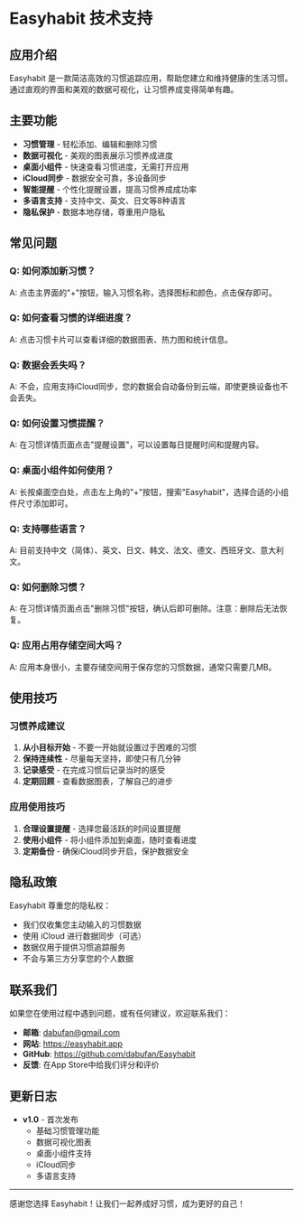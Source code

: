 # Easyhabit 技术支持

## 应用介绍
Easyhabit 是一款简洁高效的习惯追踪应用，帮助您建立和维持健康的生活习惯。通过直观的界面和美观的数据可视化，让习惯养成变得简单有趣。

## 主要功能
- **习惯管理** - 轻松添加、编辑和删除习惯
- **数据可视化** - 美观的图表展示习惯养成进度
- **桌面小组件** - 快速查看习惯进度，无需打开应用
- **iCloud同步** - 数据安全可靠，多设备同步
- **智能提醒** - 个性化提醒设置，提高习惯养成成功率
- **多语言支持** - 支持中文、英文、日文等8种语言
- **隐私保护** - 数据本地存储，尊重用户隐私

## 常见问题

### Q: 如何添加新习惯？
A: 点击主界面的"+"按钮，输入习惯名称，选择图标和颜色，点击保存即可。

### Q: 如何查看习惯的详细进度？
A: 点击习惯卡片可以查看详细的数据图表、热力图和统计信息。

### Q: 数据会丢失吗？
A: 不会，应用支持iCloud同步，您的数据会自动备份到云端，即使更换设备也不会丢失。

### Q: 如何设置习惯提醒？
A: 在习惯详情页面点击"提醒设置"，可以设置每日提醒时间和提醒内容。

### Q: 桌面小组件如何使用？
A: 长按桌面空白处，点击左上角的"+"按钮，搜索"Easyhabit"，选择合适的小组件尺寸添加即可。

### Q: 支持哪些语言？
A: 目前支持中文（简体）、英文、日文、韩文、法文、德文、西班牙文、意大利文。

### Q: 如何删除习惯？
A: 在习惯详情页面点击"删除习惯"按钮，确认后即可删除。注意：删除后无法恢复。

### Q: 应用占用存储空间大吗？
A: 应用本身很小，主要存储空间用于保存您的习惯数据，通常只需要几MB。

## 使用技巧

### 习惯养成建议
1. **从小目标开始** - 不要一开始就设置过于困难的习惯
2. **保持连续性** - 尽量每天坚持，即使只有几分钟
3. **记录感受** - 在完成习惯后记录当时的感受
4. **定期回顾** - 查看数据图表，了解自己的进步

### 应用使用技巧
1. **合理设置提醒** - 选择您最活跃的时间设置提醒
2. **使用小组件** - 将小组件添加到桌面，随时查看进度
3. **定期备份** - 确保iCloud同步开启，保护数据安全

## 隐私政策
Easyhabit 尊重您的隐私权：
- 我们仅收集您主动输入的习惯数据
- 使用 iCloud 进行数据同步（可选）
- 数据仅用于提供习惯追踪服务
- 不会与第三方分享您的个人数据

## 联系我们
如果您在使用过程中遇到问题，或有任何建议，欢迎联系我们：

- **邮箱**: dabufan@gmail.com
- **网站**: https://easyhabit.app
- **GitHub**: https://github.com/dabufan/Easyhabit
- **反馈**: 在App Store中给我们评分和评价

## 更新日志
- **v1.0** - 首次发布
  - 基础习惯管理功能
  - 数据可视化图表
  - 桌面小组件支持
  - iCloud同步
  - 多语言支持

---

感谢您选择 Easyhabit！让我们一起养成好习惯，成为更好的自己！
